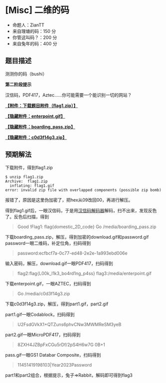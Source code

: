 # [Misc] 二维的码

- 命题人：ZianTT
- 来自理塘的码：150 分
- 你管这叫码？：200 分
- 来自兔年的码：400 分

## 题目描述

<p>测测你的码（bushi）</p>
<div class="well">
<strong>第二阶段提示</strong>
<p>
汉信码，PDF417，Aztec……你可能需要一个能识别一切的网站？
</p>
</div>

**[【附件：下载题目附件（flag1.zip）】](attachment/flag1.zip)**

**[【隐藏附件：enterpoint.gif】](attachment/enterpoint.gif)**

**[【隐藏附件：boarding_pass.zip】](attachment/boarding_pass.zip)**

**[【隐藏附件：c0d3f14g3.zip】](attachment/c0d3f14g3.zip)**

## 预期解法

下载附件，得到flag1.zip

```console
$ unzip flag1.zip
Archive:  flag1.zip
  inflating: flag1.gif               
error: invalid zip file with overlapped components (possible zip bomb)
```

报错了，原因是这里伪加密了，把hex从09改回00，再进行解压。

得到flag1.gif后，一眼汉信码，于是用[汉信码解码器](https://tuzim.net/hxdecode/)解码，扫不出来，发现反色了。反色后扫描，得到

>Good !Flag1: flag{domestic_2D_code} Go /media/boarding_pass.zip

下载boarding_pass.zip，解压，得到加密的download.gif和password.gif   
password一眼二维码，补定位角，扫码得到

>password:ecfbcf7a-0c77-ed48-2e2e-1a993ebd006e

输入密码，解压，download.gif一眼PDF417，扫码得到

>flag2:flag{L00k_l1k3_bo4rd1ng_p4ss} flag3:/media/enterpoint.gif

下载enterpoint.gif，一眼AZTEC，扫码得到

>Go /media/c0d3f14g3.zip

下载c0d3f14g3.zip，解压，得到part1.gif，part2.gif

part1.gif一眼Codablock，扫码得到

>U2FsdGVkX1+QTZuns6phvCNw3MWMReSM3yeB

part2.gif一眼MicroPDF417，扫码得到

>8ZXH4JZBpFxCGu5rDf/2pS4H6w7G
0B+1

pass.gif一眼GS1 Databar Composite，扫码得到

>11451419198103|Year2023Password

part1和part2组合，根据提示，兔子=>Rabbit，解码即可得到flag3

